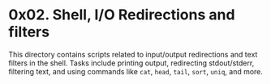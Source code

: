 # 0x02. Shell, I/O Redirections and filters

This directory contains scripts related to input/output redirections and text filters in the shell. Tasks include printing output, redirecting stdout/stderr, filtering text, and using commands like `cat`, `head`, `tail`, `sort`, `uniq`, and more.
